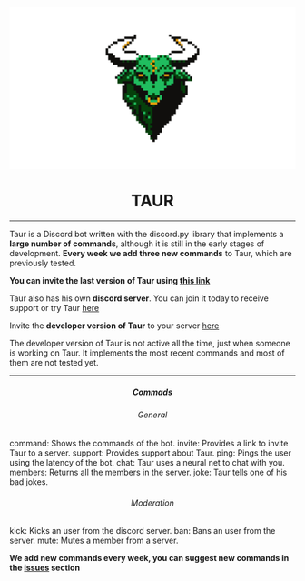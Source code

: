 
<img src="https://raw.githubusercontent.com/PabloCorbCon/Taur/master/branding/logobanner.png" align="center">
<h1 align="center">TAUR</h1>

---

Taur is a Discord bot written with the discord.py library that implements a **large number of commands**, although it is
still in the early stages of development. **Every week we add three new commands** to Taur, which are previously tested.

**You can invite the last version of Taur using [this link](https://discord.com/oauth2/authorize?client_id=745535486784831509&scope=bot&per:)**

Taur also has his own **discord server**. You can join it today to receive support or try Taur [here](https://discord.gg/rEZYpkX)

Invite the **developer version of Taur** to your server [here](https://discord.com/oauth2/authorize?client_id=745535486784831509&scope=bot&per:)

The developer version of Taur is not active all the time, just when someone is working on Taur. It implements the most recent commands and most of them
are not tested yet.

---

<h5 align="center">Commads</h6>
<h6 align="center">General</h6>
command: Shows the commands of the bot.   
invite: Provides a link to invite Taur to a server.    
support: Provides support about Taur.
ping: Pings the user using the latency of the bot.
chat: Taur uses a neural net to chat with you.
members: Returns all the members in the server.
joke: Taur tells one of his bad jokes.

<h6 align="center">Moderation</h6>
kick: Kicks an user from the discord server.
ban: Bans an user from the server.
mute: Mutes a member from a server.

**We add new commands every week, you can suggest new commands in the [issues](https://github.com/PabloCorbCon/Taur/issues) section**
